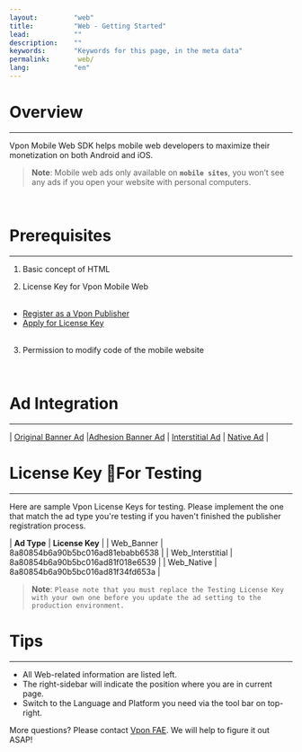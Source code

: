 ```yaml
---
layout:         "web"
title:          "Web - Getting Started"
lead:           ""
description:    ""
keywords:       "Keywords for this page, in the meta data"
permalink:       web/
lang:           "en"
---
```


# Overview
---
Vpon Mobile Web SDK helps mobile web developers to maximize their monetization on both Android and iOS. <br>

> **Note**:
>Mobile web ads only available on <strong>`mobile sites`</strong>, you won’t see any ads if you open your website with personal computers.
<br>


# Prerequisites
---
1. Basic concept of HTML <br>

2. License Key for Vpon Mobile Web<br><br>
* [Register as a Vpon Publisher](http://console.vpon.com/register.action)
* [Apply for License Key](http://console.vpon.com)
<br><br>
3. Permission to modify code of the mobile website
<br>

# Ad Integration
---

| [Original Banner Ad][1]  |[Adhesion Banner Ad][2] | [Interstitial Ad][3] | [Native Ad][4] |


# License Key For Testing
---

Here are sample Vpon License Keys for testing. Please implement the one that match the ad type you're testing if you haven't finished the publisher registration process.

| **Ad Type** | **License Key** |
| Web_Banner | 8a80854b6a90b5bc016ad81ebabb6538 |
| Web_Interstitial | 8a80854b6a90b5bc016ad81f018e6539 |
| Web_Native | 8a80854b6a90b5bc016ad81f34fd653a |

> **Note**: ``Please note that you must replace the Testing License Key with your own one before you update the ad setting to the production environment.``


# Tips
---
* All Web-related information are listed left.
* The right-sidebar will indicate the position where you are in current page.
* Switch to the Language and Platform you need via the tool bar on top-right.

More questions? Please contact [Vpon FAE](mailto:fae@vpon.com). We will help to figure it out ASAP!


[1]: {{site.baseurl}}/web/original-banner/
[2]: {{site.baseurl}}/web/adhesion-banner/
[3]: {{site.baseurl}}/web/interstitial/
[4]: {{site.baseurl}}/web/native/

